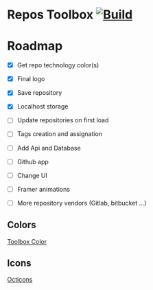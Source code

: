 # Repos Toolbox [![Build](https://github.com/piny4man/repos-toolbox/actions/workflows/pull-request.yml/badge.svg)](https://github.com/piny4man/repos-toolbox/actions/workflows/pull-request.yml)

# Roadmap
- [x] Get repo technology color(s)
- [x] Final logo
- [x] Save repository
- [x] Localhost storage
- [ ] Update repositories on first load
- [ ] Tags creation and assignation
- [ ] Add Api and Database
- [ ] Github app
- [ ] Change UI
- [ ] Framer animations
- [ ] More repository vendors (Gitlab, bitbucket ...)


## Colors
[Toolbox Color](https://www.color-name.com/toolbox.color)

## Icons
[Octicons](https://primer.style/design/foundations/icons/octovisuals/)